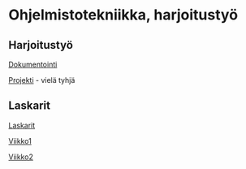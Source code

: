 # Ohjelmistotekniikka, harjoitustyö

## Harjoitustyö

[Dokumentointi](https://github.com/selsama/ot-harjoitus/tree/master/dokumentointi)

[Projekti](https://github.com/selsama/ot-harjoitus/tree/master/Matopeli) - vielä tyhjä

## Laskarit

[Laskarit](https://github.com/selsama/ot-harjoitus/tree/master/laskarit)

[Viikko1](https://github.com/selsama/ot-harjoitus/tree/master/laskarit/viikko1)

[Viikko2](https://github.com/selsama/ot-harjoitus/tree/master/laskarit/viikko2)

